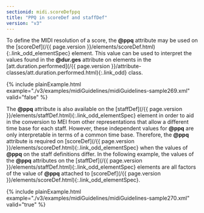 ```yaml
---
sectionid: midi.scoreDefppq
title: "PPQ in scoreDef and staffDef"
version: "v3"
---
```




To define the MIDI resolution of a score, the **@ppq** attribute may be used on the [scoreDef](/{{ page.version }}/elements/scoreDef.html){:.link_odd_elementSpec} element. This value can be used to interpret the values found in
the **@dur.ges** attribute on elements in the [att.duration.performed](/{{ page.version }}/attribute-classes/att.duration.performed.html){:.link_odd} class.


{% include plainExample.html example="./v3/examples/midiGuidelines/midiGuidelines-sample269.xml" valid="false" %}



The **@ppq** attribute is also available on the [staffDef](/{{ page.version }}/elements/staffDef.html){:.link_odd_elementSpec} element
in order to aid in the conversion to MEI from other representations that allow a different
time base for each staff. However, these independent values for **@ppq** are only
interpretable in terms of a common time base. Therefore, the **@ppq** attribute is
required on [scoreDef](/{{ page.version }}/elements/scoreDef.html){:.link_odd_elementSpec} when the values of **@ppq** on the staff
definitions differ. In the following example, the values of the **@ppq** attributes on
the [staffDef](/{{ page.version }}/elements/staffDef.html){:.link_odd_elementSpec} elements are all factors of the value of **@ppq**
attached to [scoreDef](/{{ page.version }}/elements/scoreDef.html){:.link_odd_elementSpec}. 


{% include plainExample.html example="./v3/examples/midiGuidelines/midiGuidelines-sample270.xml" valid="true" %}



